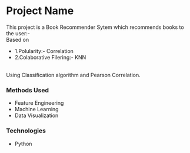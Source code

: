 
# Project Name
This project is a Book Recommender Sytem which recommends books to the user:-<br/>
Based on
* 1.Polularity:- Correlation
* 2.Colaborative Filering:- KNN
<br>
Using Classification algorithm and Pearson Correlation.


### Methods Used
* Feature Engineering
* Machine Learning
* Data Visualization



### Technologies 
* Python






